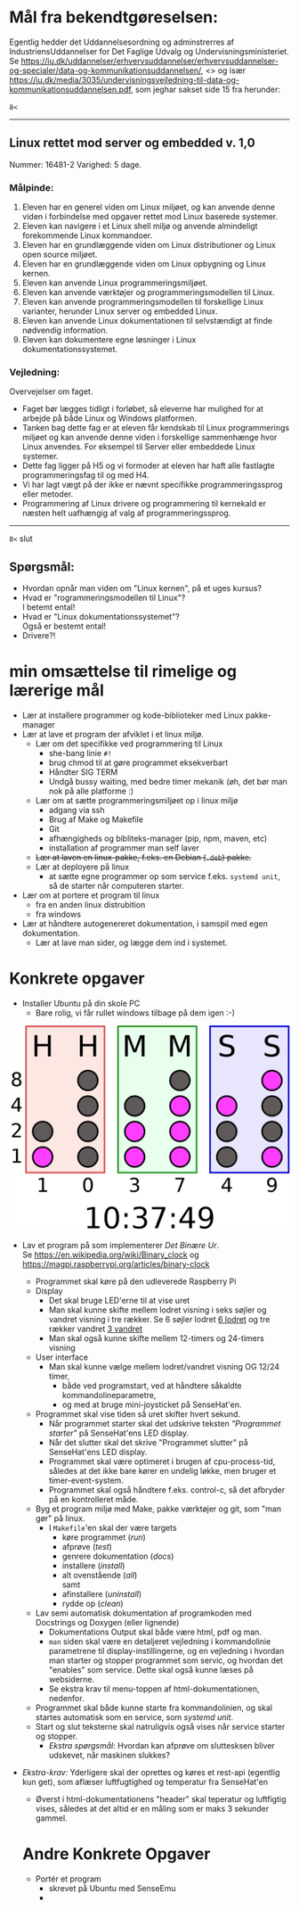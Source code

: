 # Mål fra bekendtgøreselsen:
Egentlig hedder det Uddannelsesordning og adminstrerres af IndustriensUddannelser for Det Faglige Udvalg og Undervisningsministeriet.  
Se <https://iu.dk/uddannelser/erhvervsuddannelser/erhvervsuddannelser-og-specialer/data-og-kommunikationsuddannelsen/>, <> og især <https://iu.dk/media/3035/undervisningsvejledning-til-data-og-kommunikationsuddannelsen.pdf>, som jeghar sakset side 15 fra herunder:

`8<`

---

## Linux rettet mod server og embedded v. 1,0 
Nummer: 16481-2 
Varighed: 5 dage. 
 
### Målpinde: 
 
1. Eleven har en generel viden om Linux miljøet, og kan anvende denne viden i  forbindelse med opgaver rettet mod Linux baserede systemer. 
2. Eleven kan navigere i et Linux shell miljø og anvende almindeligt forekommende Linux kommandoer. 
3. Eleven har en grundlæggende viden om Linux distributioner og Linux open source  miljøet. 
4. Eleven har en grundlæggende viden om Linux opbygning og Linux kernen. 
5. Eleven kan anvende Linux programmeringsmiljøet. 
6. Eleven kan anvende værktøjer og programmeringsmodellen til Linux. 
7. Eleven kan anvende programmeringsmodellen til forskellige Linux varianter, herunder Linux server og embedded Linux. 
8. Eleven kan anvende Linux dokumentationen til selvstændigt at finde nødvendig information. 
9. Eleven kan dokumentere egne løsninger i Linux dokumentationssystemet. 
 
### Vejledning: 

Overvejelser om faget. 

* Faget bør lægges tidligt i forløbet, så eleverne har mulighed for at arbejde på både Linux og Windows platformen.  
* Tanken bag dette fag er at eleven får kendskab til Linux programmerings miljøet og kan anvende denne viden i forskellige sammenhænge hvor Linux anvendes. For eksempel til Server eller embeddede Linux systemer. 
* Dette fag ligger på H5 og vi formoder at eleven har haft alle fastlagte programmeringsfag til og med H4. 
* Vi har lagt vægt på der ikke er nævnt specifikke programmeringssprog eller metoder. 
* Programmering af Linux drivere og programmering til kernekald er næsten helt uafhængig af valg af programmeringssprog.

---
`8<` slut

## Spørgsmål:

- Hvordan opnår man viden om "Linux kernen", på et uges kursus?
- Hvad er "rogrammeringsmodellen til Linux"?  
  I betemt ental!
- Hvad er "Linux dokumentationssystemet"?  
  Også er bestemt ental!
- Drivere?!

# min omsættelse til rimelige og lærerige mål

* Lær at installere programmer og kode-biblioteker med Linux pakke-manager
* Lær at lave et program der afviklet i et linux miljø.
  * Lær om det specifikke ved programmering til Linux
    * she-bang linie `#!`
    * brug chmod til at gøre programmet eksekverbart
    * Håndter SIG TERM
    * Undgå bussy waiting, med bedre timer mekanik (øh, det bør man nok på alle platforme :)
  * Lær om at sætte programmeringsmiljøet op i linux miljø
    * adgang via ssh
    * Brug af Make og Makefile
    * Git
    * afhængigheds og bibliteks-manager (pip, npm, maven, etc)
    * installation af programmer man self laver
  * ~~Lær at laven en linux-pakke, f.eks. en Debian (`.deb`) pakke.~~
  * Lær at deployere på linux
    * at sætte egne programmer op som service f.eks. `systemd unit`, så de starter når computeren starter. 
* Lær om at portere et program til linux
  * fra en anden linux distrubition
  * fra windows
* Lær at håndtere autogenereret dokumentation, i samspil med egen dokumentation.
  * Lær at lave man sider, og lægge dem ind i systemet.

# Konkrete opgaver
* Installer Ubuntu på din skole PC
  * Bare rolig, vi får rullet windows tilbage på dem igen :-)

![](2021-10-03-23-51-22.png)
* Lav et program på som implementerer _Det Binære Ur_.  
  Se <https://en.wikipedia.org/wiki/Binary_clock> og <https://magpi.raspberrypi.org/articles/binary-clock>
  * Programmet skal køre på den udleverede Raspberry Pi
  * Display
    * Det skal bruge LED'erne til at vise uret
    * Man skal kunne skifte mellem lodret visning i seks søjler og vandret visning i tre rækker. Se 6 søjler lodret [6 lodret](https://en.wikipedia.org/wiki/Binary_clock#/media/File:Digital-BCD-clock.jpg) og tre rækker vandret [3 vandret](https://en.wikipedia.org/wiki/Binary_clock#/media/File:Binary_clock_Swiss_railway_station.jpg) 
    * Man skal også kunne skifte mellem 12-timers og 24-timers visning
  * User interface
    * Man skal kunne vælge mellem lodret/vandret visning OG 12/24 timer, 
      - både ved programstart, ved at håndtere såkaldte kommandolineparametre, 
      - og med at bruge mini-joysticket på SenseHat'en. 
  - Programmet skal vise tiden så uret skifter hvert sekund.
    - Når programmet starter skal det udskrive teksten _"Programmet starter"_ på SenseHat'ens LED display.
    - Når det slutter skal det skrive "Programmet slutter" på SenseHat'ens LED display.
    - Programmet skal være optimeret i brugen af cpu-process-tid, således at det ikke bare kører en undelig løkke, men  bruger et timer-event-system.
    - Programmet skal også håndtere f.eks. control-c, så det afbryder på en kontrolleret måde.
  * Byg et program miljø med Make, pakke værktøjer og git, som "man gør" på linux.
    * I `Makefile`'en  skal der være targets
      * køre programmet (_run_)
      * afprøve (_test_) 
      * genrere dokumentation (_docs_)
      * installere (_install_)
      * alt ovenstående (_all_)  
      samt
      * afinstallere (_uninstall_)
      * rydde op (_clean_)
  * Lav semi automatisk dokumentation af programkoden med Docstrings og Doxygen (eller lignende)
    - Dokumentations Output skal både være html, pdf og man.
    - `man` siden skal være en detaljeret vejledning i kommandolinie parametrene til display-instillingerne, og en vejledning i hvordan man starter og stopper programmet som servic, og hvordan det "enables" som service. Dette skal også kunne læses på websiderne.
    - Se ekstra krav til menu-toppen af html-dokumentationen, nedenfor.
  * Programmet skal både kunne starte fra kommandolinien, og skal startes automatisk som en service, som _systemd unit_. 
  * Start og slut teksterne skal natruligvis også vises når service starter og stopper.  
    * _Ekstra spørgsmål_: Hvordan kan afprøve om sluttesksen bliver udskevet, når maskinen slukkes?
* _Ekstra-krav:_ Yderligere skal der oprettes og køres et rest-api (egentlig kun get), som aflæser luftfugtighed og temperatur fra SenseHat'en
  * Øverst i html-dokumentationens "header" skal teperatur og luftfigtig vises, således at det altid er en måling som er maks 3 sekunder gammel.  
  
  # Andre Konkrete Opgaver

  * Portér et program 
    * skrevet på Ubuntu med SenseEmu
    * 